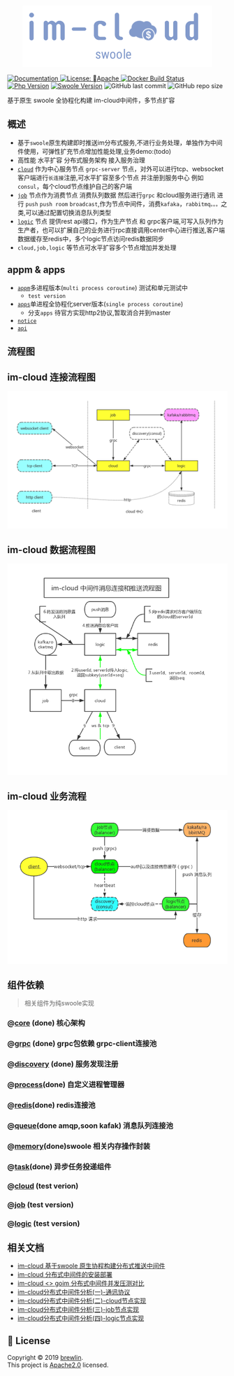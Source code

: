 <p align="center">
    <a href="https://github.com/brewlin/im-cloud" target="_blank">
        <img src="https://github.com/brewlin/im-cloud/blob/master/resource/im-logo.png?raw=true" alt="im-cloud"/>
    </a>
</p>
<p>
  <a href="http://docs.huido.site/wiki/im-cloud/index/">
    <img alt="Documentation" src="https://img.shields.io/badge/documentation-yes-brightgreen.svg" target="_blank" />
  </a>
  <a href="https://github.com/brewlin/im-cloud/LICENSE">
    <img alt="License: Apache" src="https://img.shields.io/github/license/brewlin/im-cloud" target="_blank" />
  </a>
 <a href="https://hub.docker.com/r/brewlin/" rel="nofollow">
 <img src="https://camo.githubusercontent.com/db6c049fcef32b9a6850d6d6f1e2e79a7275101e/68747470733a2f2f696d672e736869656c64732e696f2f646f636b65722f6275696c642f73776f66742f616c7068702e737667" alt="Docker Build Status" data-canonical-src="https://img.shields.io/docker/build/swoft/alphp.svg" style="max-width:100%;"></a>
  
 <a href="https://secure.php.net/" rel="nofollow">
 <img src="https://camo.githubusercontent.com/2db74ea6a2c4e00381f6051289dedaa00f9fa38b/68747470733a2f2f696d672e736869656c64732e696f2f62616467652f7068702d2533453d372e312d627269676874677265656e2e7376673f6d61784167653d32353932303030" alt="Php Version" data-canonical-src="https://img.shields.io/badge/php-%3E=7.1-brightgreen.svg?maxAge=2592000" style="max-width:100%;"></a> 
  


<a href="https://github.com/swoole/swoole-src">
<img src="https://camo.githubusercontent.com/936045a17b533972b1519eda85879839d97940ea/68747470733a2f2f696d672e736869656c64732e696f2f62616467652f73776f6f6c652d2533453d342e342e312d627269676874677265656e2e7376673f6d61784167653d32353932303030" alt="Swoole Version" data-canonical-src="https://img.shields.io/badge/swoole-%3E=4.4.1-brightgreen.svg?maxAge=2592000" style="max-width:100%;"></a>
<img alt="GitHub last commit" src="https://img.shields.io/github/last-commit/brewlin/im-cloud">

<img alt="GitHub repo size" src="https://img.shields.io/github/repo-size/brewlin/im-cloud">

</p>

基于原生 swoole 全协程化构建 im-cloud中间件，多节点扩容


## 概述
+ 基于`swoole`原生构建即时推送im分布式服务,不进行业务处理，单独作为中间件使用，可弹性扩充节点增加性能处理,业务demo:(todo)
+ 高性能 水平扩容 分布式服务架构 接入服务治理
+ [`cloud`](appm/cloud) 作为中心服务节点 `grpc-server` 节点，对外可以进行tcp、websocket 客户端进行`长连接`注册,可水平扩容至多个节点 并注册到服务中心 例如`consul`，每个cloud节点维护自己的客户端
+ [`job`](appm/-job) 节点作为消费节点 消费队列数据 然后进行`grpc` 和cloud服务进行通讯 进行 `push` `push room` `broadcast`,作为节点中间件，消费`kafaka`，`rabbitmq。。。`之类,可以通过配置切换消息队列类型
+ [`logic`](appm/logic) 节点 提供rest api接口，作为生产节点 和  grpc客户端,可写入队列作为生产者，也可以扩展自己的业务进行rpc直接调用center中心进行推送,客户端数据缓存至redis中，多个logic节点访问redis数据同步
+ `cloud,job,logic` 等节点可水平扩容多个节点增加并发处理

## appm & apps
+ [`appm`](./appm)多进程版本(`multi process coroutine`) 测试和单元测试中
    - `test version` 
+ [`apps`](./apps)单进程全协程化server版本(`single process coroutine`) 
    - 分支`apps` 待官方实现http2协议,暂取消合并到master
+ [`notice`](./NOTICE.md)
+ [`api`](./API.md)


## 流程图
im-cloud 连接流程图
----
![](./resource/im-cloud-connect.png)

im-cloud 数据流程图
-----
![](./resource/im-cloud-process.png)

im-cloud 业务流程
-----
![](./resource/im-cloudt-task.png)

## 组件依赖
> 相关组件为纯swoole实现
### @[core](pkg/core) (done) 核心架构
### @[grpc](pkg/grpc) (done) grpc包依赖 grpc-client连接池
### @[discovery](pkg/discovery) (done) 服务发现注册
### @[process](pkg/process)(done) 自定义进程管理器
### @[redis](pkg/redis)(done) redis连接池
### @[queue](pkg/queue)(done amqp,soon kafak) 消息队列连接池
### @[memory](pkg/memory)(done)swoole 相关内存操作封装
### @[task](pkg/task)(done) 异步任务投递组件
### @[cloud](appm/cloud) (test verion)
### @[job](appm/job)   (test version)
### @[logic](appm/logic) (test version)

## 相关文档
- [im-cloud 基于swoole 原生协程构建分布式推送中间件](./docs)
- [im-cloud 分布式中间件的安装部署](./docs)
- [im-cloud <> goim 分布式中间件并发压测对比 ](./docs)
- [im-cloud分布式中间件分析(一)-通讯协议](./docs)
- [im-cloud分布式中间件分析(二)-cloud节点实现](./docs)
- [im-cloud分布式中间件分析(三)-job节点实现](./docs)
- [im-cloud分布式中间件分析(四)-logic节点实现](./docs)


## 📝 License

Copyright © 2019 [brewlin](https://github.com/brewlin).<br />
This project is [Apache2.0](https://github.com/brewlin/im-cloud/LICENSE) licensed.


